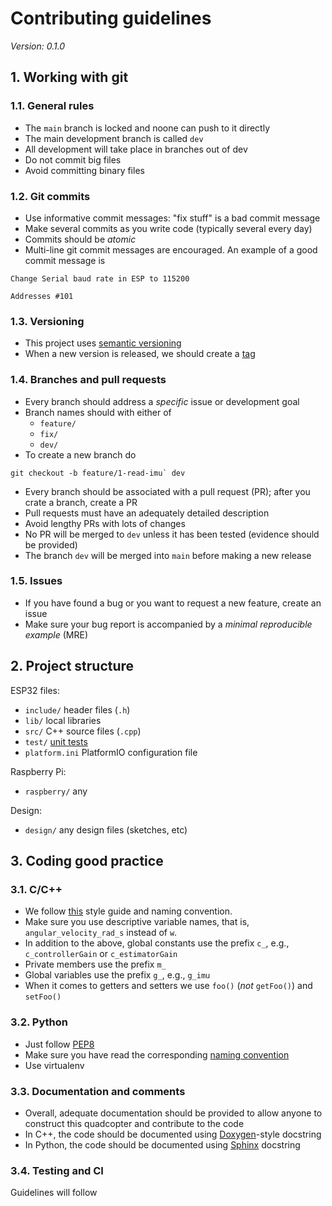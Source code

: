 # Contributing guidelines

_Version: 0.1.0_


## 1. Working with git

### 1.1. General rules

- The `main` branch is locked and noone can push to it directly
- The main development branch is called `dev`
- All development will take place in branches out of dev
- Do not commit big files
- Avoid committing binary files

### 1.2. Git commits

- Use informative commit messages: "fix stuff" is a bad commit message
- Make several commits as you write code (typically several every day)
- Commits should be _atomic_
- Multi-line git commit messages are encouraged. An example of a good commit message is

```
Change Serial baud rate in ESP to 115200

Addresses #101
```

### 1.3. Versioning

- This project uses [semantic versioning](https://semver.org/)
- When a new version is released, we should create a [tag](https://git-scm.com/book/en/v2/Git-Basics-Tagging)


### 1.4. Branches and pull requests

- Every branch should address a _specific_ issue or development goal
- Branch names should with either of
    - `feature/`
    - `fix/`
    - `dev/`
- To create a new branch do 

```git
git checkout -b feature/1-read-imu` dev
```

- Every branch should be associated with a pull request (PR); after you crate a branch, create a PR
- Pull requests must have an adequately detailed description
- Avoid lengthy PRs with lots of changes
- No PR will be merged to `dev` unless it has been tested (evidence should be provided)
- The branch `dev` will be merged into `main` before making a new release

### 1.5. Issues

- If you have found a bug or you want to request a new feature, create an issue 
- Make sure your bug report is accompanied by a _minimal reproducible example_ (MRE)


## 2. Project structure

ESP32 files:

- `include/` header files (`.h`) 
- `lib/` local libraries
- `src/` C++ source files (`.cpp`)
- `test/` [unit tests](https://docs.platformio.org/en/latest/advanced/unit-testing/index.html)
- `platform.ini` PlatformIO configuration file

Raspberry Pi:
- `raspberry/` any 

Design:
- `design/` any design files (sketches, etc)


## 3. Coding good practice 

### 3.1. C/C++

- We follow [this](https://lefticus.gitbooks.io/cpp-best-practices/content/03-Style.html) style guide and naming convention. 
- Make sure you use descriptive variable names, that is, `angular_velocity_rad_s` instead of `w`. 
- In addition to the above, global constants use the prefix `c_`, e.g., `c_controllerGain` or `c_estimatorGain`
- Private members use the prefix `m_`
- Global variables use the prefix `g_`, e.g., `g_imu`
- When it comes to getters and setters we use `foo()` (_not_ `getFoo()`) and `setFoo()`

### 3.2. Python

- Just follow [PEP8](https://peps.python.org/pep-0008/)
- Make sure you have read the corresponding [naming convention](https://peps.python.org/pep-0008/#naming-conventions)
- Use virtualenv

### 3.3. Documentation and comments

- Overall, adequate documentation should be provided to allow anyone to construct this quadcopter and contribute to the code
- In C++, the code should be documented using [Doxygen](https://www.doxygen.nl/manual/docblocks.html)-style docstring
- In Python, the code should be documented using [Sphinx](https://sphinx-rtd-tutorial.readthedocs.io/en/latest/docstrings.html) docstring

### 3.4. Testing and CI

Guidelines will follow


